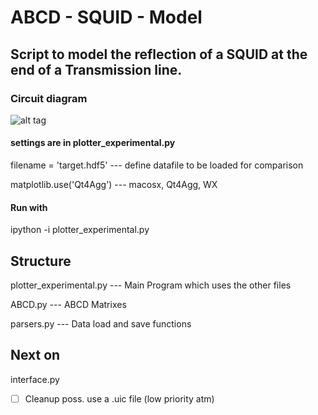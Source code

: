 # ABCD - SQUID - Model

## Script to model the reflection of a SQUID at the end of a Transmission line.

### Circuit diagram

![alt tag](https://cloud.githubusercontent.com/assets/4573907/12975622/7850b250-d0bd-11e5-8500-1065c85d3a93.png)
#### settings are in plotter_experimental.py 

filename = 'target.hdf5' --- define datafile to be loaded for comparison

matplotlib.use('Qt4Agg') --- macosx, Qt4Agg, WX


#### Run with

ipython -i plotter_experimental.py



## Structure

plotter_experimental.py ---	Main Program which uses the other files

ABCD.py 	---		ABCD Matrixes

parsers.py 	---		Data load and save functions

## Next on

interface.py
- [ ] Cleanup poss. use a .uic file (low priority atm)
